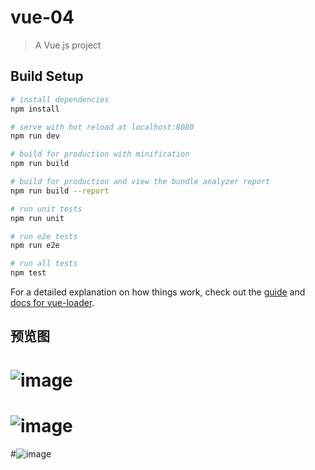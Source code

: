 # vue-04

> A Vue.js project

## Build Setup

``` bash
# install dependencies
npm install

# serve with hot reload at localhost:8080
npm run dev

# build for production with minification
npm run build

# build for production and view the bundle analyzer report
npm run build --report

# run unit tests
npm run unit

# run e2e tests
npm run e2e

# run all tests
npm test
```

For a detailed explanation on how things work, check out the [guide](http://vuejs-templates.github.io/webpack/) and [docs for vue-loader](http://vuejs.github.io/vue-loader).

## 预览图
# ![image](https://user-images.githubusercontent.com/77492197/155881668-b45abfbf-1170-4bea-a89c-da34bde40d61.png)
# ![image](https://user-images.githubusercontent.com/77492197/155881751-ef816db4-e72a-4db6-ba5f-70dbf8b59635.png)
#![image](https://user-images.githubusercontent.com/77492197/155881750-f4b7fc57-779c-46d5-82b3-6f58bc04d64e.png)

